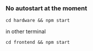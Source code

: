 ### No autostart at the moment 

`cd hardware && npm start`

in other terminal

`cd frontend && npm start`
